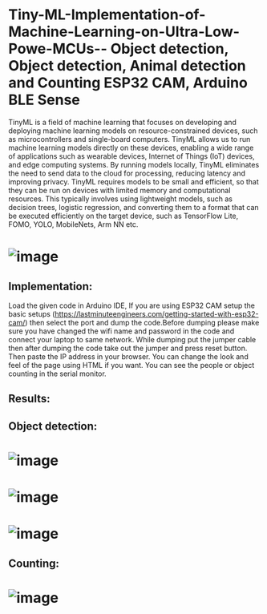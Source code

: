 # Tiny-ML-Implementation-of-Machine-Learning-on-Ultra-Low-Powe-MCUs-- Object detection, Object detection, Animal detection and Counting ESP32 CAM, Arduino BLE Sense

TinyML is a field of machine learning that focuses on developing and deploying machine learning models on resource-constrained devices, such as microcontrollers and single-board computers.
TinyML allows us to run machine learning models directly on these devices, enabling a wide range of applications such as wearable devices, Internet of Things (IoT) devices, and edge computing systems.
By running models locally, TinyML eliminates the need to send data to the cloud for processing, reducing latency and improving privacy.
TinyML requires models to be small and efficient, so that they can be run on devices with limited memory and computational resources. This typically involves using lightweight models, such as decision trees, logistic regression, and converting them to a format that can be executed efficiently on the target device, such as TensorFlow Lite, FOMO, YOLO, MobileNets, Arm NN etc.
# ![image](https://github.com/puneethegde/Tiny-ML-Implementation-of-Machine-Learning-on-Ultra-Low-Powe-MCUs/assets/88820961/51594ae2-77a0-49dc-aa2b-b7c8744c4436)


## Implementation:

Load the given code in Arduino IDE, If you are using ESP32 CAM setup the basic setups (https://lastminuteengineers.com/getting-started-with-esp32-cam/) then select the port and dump the code.Before dumping please make sure you have changed the wifi name and password in the code and connect your laptop to same network. While dumping put the jumper cable then after dumping the code take out the jumper and press reset button. Then paste the IP address in your browser. You can change the look and feel of the page using HTML if you want. You can see the people or object counting in the serial monitor.


## Results:


## Object detection:



# ![image](https://github.com/puneethegde/Tiny-ML-Implementation-of-Machine-Learning-on-Ultra-Low-Powe-MCUs/assets/88820961/442a8fc5-c4fc-4f81-ae7f-987d062d6997)
# ![image](https://github.com/puneethegde/Tiny-ML-Implementation-of-Machine-Learning-on-Ultra-Low-Powe-MCUs/assets/88820961/f593e3f5-fd9c-4b6b-9fa4-bca05a0718b4)
# ![image](https://github.com/puneethegde/Tiny-ML-Implementation-of-Machine-Learning-on-Ultra-Low-Powe-MCUs/assets/88820961/adc9e078-6777-41e8-8b84-e19fd568f798)

## Counting:



# ![image](https://github.com/puneethegde/Tiny-ML-Implementation-of-Machine-Learning-on-Ultra-Low-Powe-MCUs/assets/88820961/39433a92-998b-4533-9927-93653550a9f4)



